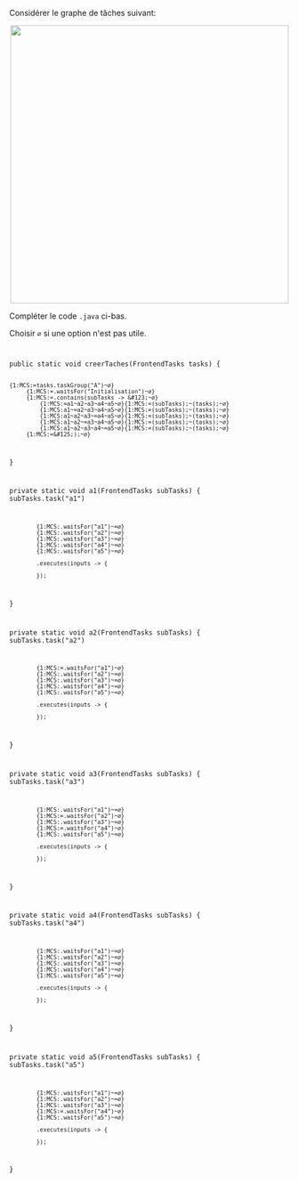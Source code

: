 Considérer le graphe de tâches suivant:

<center>
    <img width="500px" src="https://ciboulot.ca/cegep/420-4F5-MO/examens/01/B_ZoQvBKRUdoiU8Md8XQmT/taches/groupeA.png"/>
</center>


Compléter le code `.java` ci-bas.

Choisir `∅` si une option n'est pas utile.



<code>
<pre>
public static void creerTaches(FrontendTasks tasks) {

	{1:MCS:=tasks.taskGroup("A")~∅}
		 {1:MCS:=.waitsFor("Initialisation")~∅}
		 {1:MCS:=.contains(subTasks -> &#123;~∅}
		     {1:MCS:=a1~a2~a3~a4~a5~∅}{1:MCS:=(subTasks);~(tasks);~∅}
		     {1:MCS:a1~=a2~a3~a4~a5~∅}{1:MCS:=(subTasks);~(tasks);~∅}
		     {1:MCS:a1~a2~a3~=a4~a5~∅}{1:MCS:=(subTasks);~(tasks);~∅}
		     {1:MCS:a1~a2~=a3~a4~a5~∅}{1:MCS:=(subTasks);~(tasks);~∅}
		     {1:MCS:a1~a2~a3~a4~=a5~∅}{1:MCS:=(subTasks);~(tasks);~∅}
		 {1:MCS:=&#125;);~∅}
}

private static void a1(FrontendTasks subTasks) {
	subTasks.task("a1")

		    {1:MCS:.waitsFor("a1")~=∅}
		    {1:MCS:.waitsFor("a2")~=∅}
		    {1:MCS:.waitsFor("a3")~=∅}
		    {1:MCS:.waitsFor("a4")~=∅}
		    {1:MCS:.waitsFor("a5")~=∅}

		    .executes(inputs -> {
		        
		    });
}

private static void a2(FrontendTasks subTasks) {
	subTasks.task("a2")

		    {1:MCS:=.waitsFor("a1")~∅}
		    {1:MCS:.waitsFor("a2")~=∅}
		    {1:MCS:.waitsFor("a3")~=∅}
		    {1:MCS:.waitsFor("a4")~=∅}
		    {1:MCS:.waitsFor("a5")~=∅}

		    .executes(inputs -> {

		    });
}

private static void a3(FrontendTasks subTasks) {
	subTasks.task("a3")

		    {1:MCS:.waitsFor("a1")~=∅}
		    {1:MCS:=.waitsFor("a2")~∅}
		    {1:MCS:.waitsFor("a3")~=∅}
		    {1:MCS:=.waitsFor("a4")~∅}
		    {1:MCS:.waitsFor("a5")~=∅}

		    .executes(inputs -> {

		    });
}

private static void a4(FrontendTasks subTasks) {
	subTasks.task("a4")

		    {1:MCS:.waitsFor("a1")~=∅}
		    {1:MCS:.waitsFor("a2")~=∅}
		    {1:MCS:.waitsFor("a3")~=∅}
		    {1:MCS:.waitsFor("a4")~=∅}
		    {1:MCS:.waitsFor("a5")~=∅}

		    .executes(inputs -> {

		    });
}

private static void a5(FrontendTasks subTasks) {
	subTasks.task("a5")

		    {1:MCS:.waitsFor("a1")~=∅}
		    {1:MCS:.waitsFor("a2")~=∅}
		    {1:MCS:.waitsFor("a3")~=∅}
		    {1:MCS:=.waitsFor("a4")~∅}
		    {1:MCS:.waitsFor("a5")~=∅}

		    .executes(inputs -> {

		    });
}


</pre>
</code>
